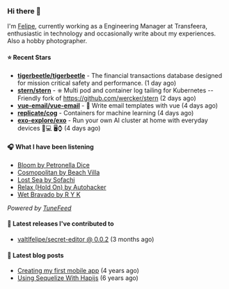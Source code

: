 ### Hi there 👋

I'm [Felipe](https://felipevm.com), currently working as a Engineering Manager at Transfeera, enthusiastic in technology and occasionally write about my experiences. Also a hobby photographer.

#### ⭐ Recent Stars
- **[tigerbeetle/tigerbeetle](https://github.com/tigerbeetle/tigerbeetle)** - The financial transactions database designed for mission critical safety and performance. (1 day ago)
- **[stern/stern](https://github.com/stern/stern)** - ⎈ Multi pod and container log tailing for Kubernetes -- Friendly fork of https://github.com/wercker/stern (2 days ago)
- **[vue-email/vue-email](https://github.com/vue-email/vue-email)** - 💌 Write email templates with vue (4 days ago)
- **[replicate/cog](https://github.com/replicate/cog)** - Containers for machine learning (4 days ago)
- **[exo-explore/exo](https://github.com/exo-explore/exo)** - Run your own AI cluster at home with everyday devices 📱💻 🖥️⌚ (4 days ago)

#### 🎧 What I have been listening
- [Bloom by Petronella Dice](https://open.spotify.com/track/6pEOQbxwG0PdJQm13y8cBj)
- [Cosmopolitan by Beach Villa](https://open.spotify.com/track/5tIBc0L66MVZ1tNUApYV8f)
- [Lost Sea by Sofachi](https://open.spotify.com/track/2COhLvLh0Szltn8nXySR5D)
- [Relax (Hold On) by Autohacker](https://open.spotify.com/track/7j0xfPR1K5e0OYsLpXP8wD)
- [Wet Bravado by R Y K](https://open.spotify.com/track/0ENdomkBjCzYQbHP0ITm6L)

_Powered by [TuneFeed](https://tunefeed.app?ref=valtlfelipe-gh-profile)_ 

#### 🚀 Latest releases I've contributed to


- [valtlfelipe/secret-editor @ 0.0.2](https://github.com/valtlfelipe/secret-editor/releases/tag/0.0.2) (3 months ago)

#### 📄 Latest blog posts
- [Creating my first mobile app](https://felipevm.com/posts/creating-my-first-mobile-app/) (4 years ago)
- [Using Sequelize With Hapijs](https://felipevm.com/posts/using-sequelize-with-hapijs/) (6 years ago)
